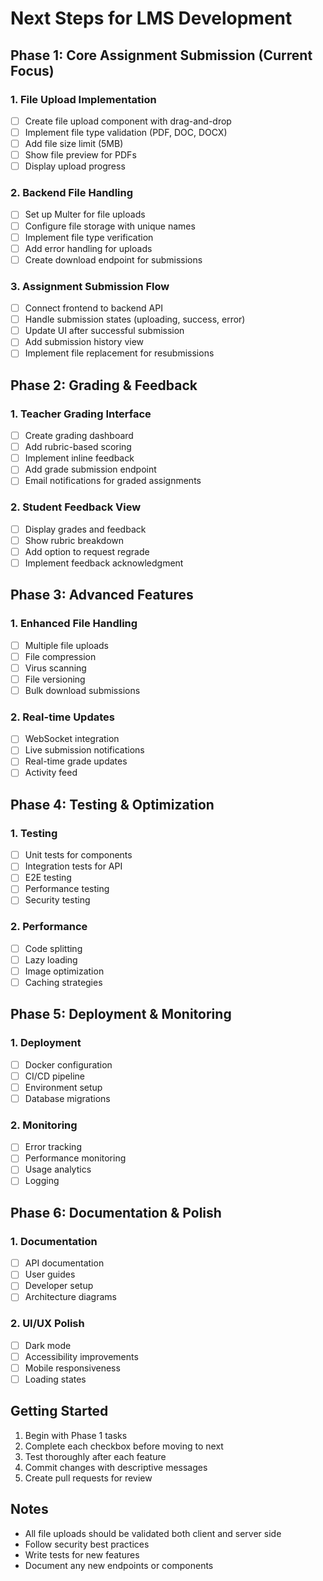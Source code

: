 # Next Steps for LMS Development

## Phase 1: Core Assignment Submission (Current Focus)

### 1. File Upload Implementation
- [ ] Create file upload component with drag-and-drop
- [ ] Implement file type validation (PDF, DOC, DOCX)
- [ ] Add file size limit (5MB)
- [ ] Show file preview for PDFs
- [ ] Display upload progress

### 2. Backend File Handling
- [ ] Set up Multer for file uploads
- [ ] Configure file storage with unique names
- [ ] Implement file type verification
- [ ] Add error handling for uploads
- [ ] Create download endpoint for submissions

### 3. Assignment Submission Flow
- [ ] Connect frontend to backend API
- [ ] Handle submission states (uploading, success, error)
- [ ] Update UI after successful submission
- [ ] Add submission history view
- [ ] Implement file replacement for resubmissions

## Phase 2: Grading & Feedback

### 1. Teacher Grading Interface
- [ ] Create grading dashboard
- [ ] Add rubric-based scoring
- [ ] Implement inline feedback
- [ ] Add grade submission endpoint
- [ ] Email notifications for graded assignments

### 2. Student Feedback View
- [ ] Display grades and feedback
- [ ] Show rubric breakdown
- [ ] Add option to request regrade
- [ ] Implement feedback acknowledgment

## Phase 3: Advanced Features

### 1. Enhanced File Handling
- [ ] Multiple file uploads
- [ ] File compression
- [ ] Virus scanning
- [ ] File versioning
- [ ] Bulk download submissions

### 2. Real-time Updates
- [ ] WebSocket integration
- [ ] Live submission notifications
- [ ] Real-time grade updates
- [ ] Activity feed

## Phase 4: Testing & Optimization

### 1. Testing
- [ ] Unit tests for components
- [ ] Integration tests for API
- [ ] E2E testing
- [ ] Performance testing
- [ ] Security testing

### 2. Performance
- [ ] Code splitting
- [ ] Lazy loading
- [ ] Image optimization
- [ ] Caching strategies

## Phase 5: Deployment & Monitoring

### 1. Deployment
- [ ] Docker configuration
- [ ] CI/CD pipeline
- [ ] Environment setup
- [ ] Database migrations

### 2. Monitoring
- [ ] Error tracking
- [ ] Performance monitoring
- [ ] Usage analytics
- [ ] Logging

## Phase 6: Documentation & Polish

### 1. Documentation
- [ ] API documentation
- [ ] User guides
- [ ] Developer setup
- [ ] Architecture diagrams

### 2. UI/UX Polish
- [ ] Dark mode
- [ ] Accessibility improvements
- [ ] Mobile responsiveness
- [ ] Loading states

## Getting Started

1. Begin with Phase 1 tasks
2. Complete each checkbox before moving to next
3. Test thoroughly after each feature
4. Commit changes with descriptive messages
5. Create pull requests for review

## Notes
- All file uploads should be validated both client and server side
- Follow security best practices
- Write tests for new features
- Document any new endpoints or components

